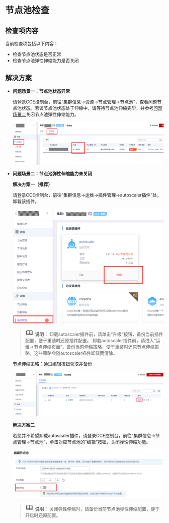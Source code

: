 # 节点池检查<a name="cce_10_0436"></a>

## 检查项内容<a name="section6011419815"></a>

当前检查项包括以下内容：

-   检查节点池状态是否正常
-   检查节点池弹性伸缩能力是否关闭

## 解决方案<a name="section92883871715"></a>

-   **问题场景一：节点池状态异常**

    请登录CCE控制台，前往“集群信息-\>资源-\>节点管理-\>节点池”，查看问题节点池状态。若该节点池状态处于伸缩中，请等待节点池伸缩完毕，并参考[问题场景二](#li2791152121810)关闭节点池弹性伸缩能力。

    ![](figures/zh-cn_image_0000001471370605.png)

-   <a name="li2791152121810"></a>**问题场景二：节点池弹性伸缩能力未关闭**

    **解决方案一（推荐）**

    请登录CCE控制台，前往“集群信息-\>运维-\>插件管理-\>autoscaler插件”处，卸载该插件。

    ![](figures/zh-cn_image_0000001421254576.png)

    >![](public_sys-resources/icon-note.gif) **说明：** 
    >卸载autoscaler插件前，请单击“升级“按钮，备份当前插件配置，便于重装时还原插件配置。
    >卸载autoscaler插件前，请进入“运维-\>节点伸缩页面”，备份当前伸缩策略，便于重装时还原节点伸缩策略，这些策略会随autoscaler插件卸载而清除。

    节点伸缩策略：通过编辑按钮获取并备份

    ![](figures/zh-cn_image_0000001429618890.png)

    **解决方案二**

    若您并不希望卸载autoscaler插件，请登录CCE控制台，前往“集群信息-\>节点管理-\>节点池”，单击对应节点池的“编辑”按钮，关闭弹性伸缩功能。

    ![](figures/zh-cn_image_0000001421254756.png)

    >![](public_sys-resources/icon-note.gif) **说明：** 
    >关闭弹性伸缩时，请备份当前节点池弹性伸缩配置，便于开启时还原配置。


